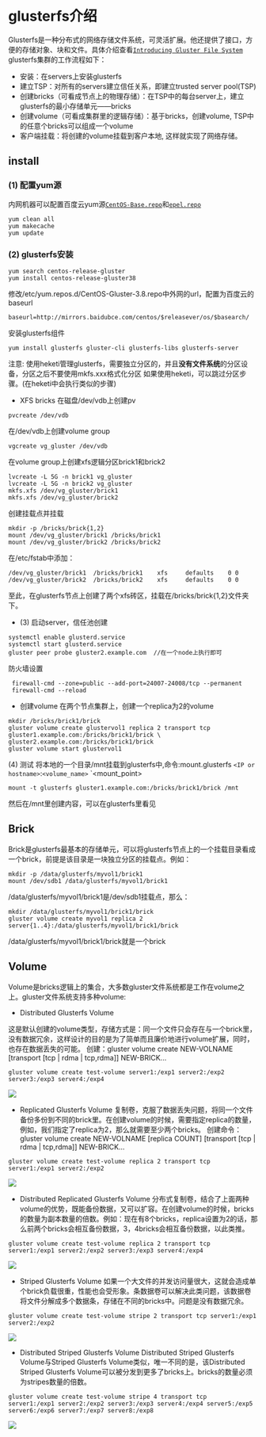 # glusterfs介绍 
Glusterfs是一种分布式的网络存储文件系统，可灵活扩展。他还提供了接口，方便的存储对象、块和文件。具体介绍查看[`Introducing Gluster File System`](http://docs.gluster.org/en/latest/Administrator%20Guide/GlusterFS%20Introduction/)
glusterfs集群的工作流程如下：
- 安装：在servers上安装glusterfs
- 建立TSP：对所有的servers建立信任关系，即建立trusted server pool(TSP)
- 创建bricks（可看成节点上的物理存储）：在TSP中的每台server上，建立glusterfs的最小存储单元——bricks
- 创建volume（可看成集群里的逻辑存储）：基于bricks，创建volume, TSP中的任意个bricks可以组成一个volume
- 客户端挂载：将创建的volume挂载到客户本地, 这样就实现了网络存储。

## install
### (1) 配置yum源
内网机器可以配置百度云yum源[`CentOS-Base.repo`](CentOS-Base.repo)和[`epel.repo`](epel.repo)
```
yum clean all
yum makecache
yum update
```
### (2) glusterfs安装
```
yum search centos-release-gluster
yum install centos-release-gluster38
```
修改/etc/yum.repos.d/CentOS-Gluster-3.8.repo中外网的url，配置为百度云的baseurl
```
baseurl=http://mirrors.baidubce.com/centos/$releasever/os/$basearch/
```
安装glusterfs组件
```
yum install glusterfs gluster-cli glusterfs-libs glusterfs-server
```
注意: 使用heketi管理glusterfs，需要独立分区的，并且**没有文件系统**的分区设备，分区之后不要使用mkfs.xxx格式化分区
如果使用heketi，可以跳过分区步骤。(在heketi中会执行类似的步骤)
- XFS bricks
在磁盘/dev/vdb上创建pv
```
pvcreate /dev/vdb
```
在/dev/vdb上创建volume group
```
vgcreate vg_gluster /dev/vdb
```
在volume group上创建xfs逻辑分区brick1和brick2
```
lvcreate -L 5G -n brick1 vg_gluster
lvcreate -L 5G -n brick2 vg_gluster
mkfs.xfs /dev/vg_gluster/brick1
mkfs.xfs /dev/vg_gluster/brick2
```
创建挂载点并挂载
```
mkdir -p /bricks/brick{1,2}
mount /dev/vg_gluster/brick1 /bricks/brick1
mount /dev/vg_gluster/brick2 /bricks/brick2
```
在/etc/fstab中添加：
```
/dev/vg_gluster/brick1  /bricks/brick1    xfs     defaults    0 0
/dev/vg_gluster/brick2  /bricks/brick2    xfs     defaults    0 0
```
至此，在glusterfs节点上创建了两个xfs砖区，挂载在/bricks/brick{1,2}文件夹下。
- (3) 启动server，信任池创建
```
systemctl enable glusterd.service
systemctl start glusterd.service
gluster peer probe gluster2.example.com  //在一个node上执行即可
```
防火墙设置
```
 firewall-cmd --zone=public --add-port=24007-24008/tcp --permanent
 firewall-cmd --reload
```
- 创建volume
在两个节点集群上，创建一个replica为2的volume

```
mkdir /bricks/brick1/brick
gluster volume create glustervol1 replica 2 transport tcp gluster1.example.com:/bricks/brick1/brick \
gluster2.example.com:/bricks/brick1/brick
gluster volume start glustervol1
```
(4) 测试
将本地的一个目录/mnt挂载到glusterfs中,命令:mount.glusterfs `<IP or hostname>`:`<volume_name>` `<mount_point>
```
mount -t glusterfs gluster1.example.com:/bricks/brick1/brick /mnt
```
然后在/mnt里创建内容，可以在glusterfs里看见
## Brick
Brick是glusterfs最基本的存储单元，可以将glusterfs节点上的一个挂载目录看成一个brick，前提是该目录是一块独立分区的挂载点。例如：
```
mkdir -p /data/glusterfs/myvol1/brick1
mount /dev/sdb1 /data/glusterfs/myvol1/brick1
```
/data/glusterfs/myvol1/brick1是/dev/sdb1挂载点，那么：
```
mkdir /data/glusterfs/myvol1/brick1/brick
gluster volume create myvol1 replica 2 server{1..4}:/data/glusterfs/myvol1/brick1/brick
```
/data/glusterfs/myvol1/brick1/brick就是一个brick

## Volume
Volume是bricks逻辑上的集合，大多数gluster文件系统都是工作在volume之上。gluster文件系统支持多种volume:

- Distributed Glusterfs Volume

这是默认创建的volume类型，存储方式是：同一个文件只会存在与一个brick里，没有数据冗余，这样设计的目的是为了简单而且廉价地进行volume扩展，同时，也存在数据丢失的可能。
创建：gluster volume create NEW-VOLNAME [transport [tcp | rdma | tcp,rdma]] NEW-BRICK...
```
gluster volume create test-volume server1:/exp1 server2:/exp2 server3:/exp3 server4:/exp4
```
![](images/1.png)
- Replicated Glusterfs Volume
复制卷，克服了数据丢失问题，将同一个文件备份多份到不同的brick里。在创建volume的时候，需要指定replica的数量，例如，我们指定了replica为2，那么就需要至少两个bricks。
创建命令：gluster volume create NEW-VOLNAME [replica COUNT] [transport [tcp | rdma | tcp,rdma]] NEW-BRICK...
```
gluster volume create test-volume replica 2 transport tcp server1:/exp1 server2:/exp2
```
![](images/2.png)
- Distributed Replicated Glusterfs Volume
分布式复制卷，结合了上面两种volume的优势，既能备份数据，又可以扩容。在创建volume的时候，bricks的数量为副本数量的倍数。例如：现在有8个bricks，replica设置为2的话，那么前两个bricks会相互备份数据，3，4bricks会相互备份数据，以此类推。
```
gluster volume create test-volume replica 2 transport tcp server1:/exp1 server2:/exp2 server3:/exp3 server4:/exp4
```
![](images/3.png)
- Striped Glusterfs Volume
如果一个大文件的并发访问量很大，这就会造成单个brick负载很重，性能也会受形象。条数据卷可以解决此类问题，该数据卷将文件分解成多个数据条，存储在不同的bricks中。问题是没有数据冗余。
```
gluster volume create test-volume stripe 2 transport tcp server1:/exp1 server2:/exp2
```
![](images/4.png)

- Distributed Striped Glusterfs Volume
Distributed Striped Glusterfs Volume与Striped Glusterfs Volume类似，唯一不同的是，该Distributed Striped Glusterfs Volume可以被分发到更多了bricks上。bricks的数量必须为stripes数量的倍数。
```
gluster volume create test-volume stripe 4 transport tcp
server1:/exp1 server2:/exp2 server3:/exp3 server4:/exp4 server5:/exp5 server6:/exp6 server7:/exp7 server8:/exp8
```
![](images/5.png)

